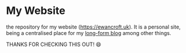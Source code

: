 # My Website

the repository for my website (<https://ewancroft.uk>). It is a personal site, being a centralised place for my [long-form blog](https://whtwnd.com/ewancroft.uk) among other things.

THANKS FOR CHECKING THIS OUT! &#128516;
